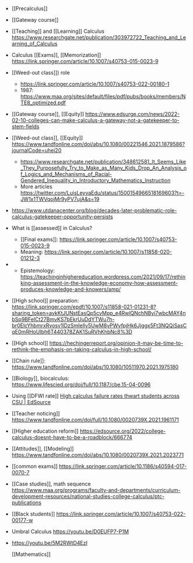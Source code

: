 - [[Precalculus]]
- [[Gateway course]]
- [[Teaching]] and [[Learning]] Calculus https://www.researchgate.net/publication/303972722_Teaching_and_Learning_of_Calculus
- Calculus [[Exams]], [[Memorization]] https://link.springer.com/article/10.1007/s40753-015-0023-9
- [[Weed-out class]]) role
	- https://link.springer.com/article/10.1007/s40753-022-00180-1
	- 1987: https://www.maa.org/sites/default/files/pdf/pubs/books/members/NTE8_optimized.pdf
- [[Gateway course]], [[Equity]] https://www.edsurge.com/news/2022-02-10-colleges-can-make-calculus-a-gateway-not-a-gatekeeper-to-stem-fields
- [[Weed-out class]], [[Equity]] https://www.tandfonline.com/doi/abs/10.1080/00221546.2021.1879586?journalCode=uhej20
	- https://www.researchgate.net/publication/348612581_It_Seems_Like_They_Purposefully_Try_to_Make_as_Many_Kids_Drop_An_Analysis_of_Logics_and_Mechanisms_of_Racial-Gendered_Inequality_in_Introductory_Mathematics_Instruction
	- More articles https://twitter.com/LuisLeyvaEdu/status/1500154966518169603?t=-JW1x1TWVqojMr9yPV7ujA&s=19
- https://www.utdanacenter.org/blog/decades-later-problematic-role-calculus-gatekeeper-opportunity-persists
- What is [[assessed]] in Calculus?
	- [[Final exams]]: https://link.springer.com/article/10.1007/s40753-015-0023-9
	- Meaning: https://link.springer.com/article/10.1007/s11858-020-01212-3
- -  Epistemology: https://teachinginhighereducation.wordpress.com/2021/09/17/rethinking-assessment-in-the-knowledge-economy-how-assessment-produces-knowledge-and-knowers/amp/
- [[High school]] preparation: https://link.springer.com/epdf/10.1007/s11858-021-01231-8?sharing_token=avkKtJUNstEasQp5cvMpp_e4RwlQNchNByi7wbcMAY4nbSp9BFelCt27BmvKS7bEkrUuDdYTWu7h-br0ElcYhbmrxRvosv1lDzSmIelly5UwM8vPWvfpjHk6Jjggx5Ft3NQQiSasCqE0mRHoUIbh6T440378ZAK1SuRVhKhbNc8%3D
- [[High school]] https://hechingerreport.org/opinion-it-may-be-time-to-rethink-the-emphasis-on-taking-calculus-in-high-school/
- [[Chain rule]]: https://www.tandfonline.com/doi/abs/10.1080/10511970.2021.1975180
- [[Biology]], biocalculus: https://www.lifescied.org/doi/full/10.1187/cbe.15-04-0096
- Using [[DFWI rate]] [High calculus failure rates thwart students across CSU | EdSource](https://edsource.org/2022/high-calculus-failure-rates-thwart-students-across-csu/664771)
- [[Teacher noticing]] https://www.tandfonline.com/doi/full/10.1080/0020739X.2021.1961171
- [[Higher education reform]] https://edsource.org/2022/college-calculus-doesnt-have-to-be-a-roadblock/666774
- [[Attitudes]], [[Modeling]] https://www.tandfonline.com/doi/abs/10.1080/0020739X.2021.2023771
- [[common exams]] https://link.springer.com/article/10.1186/s40594-017-0070-7
- [[Case studies]], math sequence https://www.maa.org/programs/faculty-and-departments/curriculum-development-resources/national-studies-college-calculus/ptc-publications
- [[Black students]] https://link.springer.com/article/10.1007/s40753-022-00177-w
- Umbral Calculus https://youtu.be/D0EUFP7-P1M
- https://youtu.be/5M2RWtD4EzI
  
  [[Mathematics]]